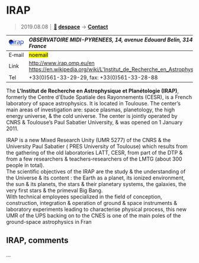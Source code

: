 # IRAP
> 2019.08.08 ┊ **[🚀](../index/index.md) [despace](index.md)** → **[Contact](contact.md)**

|[![](f/contact/i/irap_logo1_thumb.jpg)](f/contact/i/irap_logo1.png)|*OBSERVATOIRE MIDI-PYRENEES, 14, avenue Edouard Belin, 31400 TOULOUSE, France*|
|:--|:--|
|E‑mail| <mark>noemail</mark> |
|Link| <http://www.irap.omp.eu/en><br> <https://en.wikipedia.org/wiki/L'Institut_de_Recherche_en_Astrophysique_et_Planétologie> |
|Tel| +33(0)561-33-29-29, fax: +33(0)561-33-28-88 |

The **L'Institut de Recherche en Astrophysique et Planétologie (IRAP)**, formerly the Centre d'Etude Spatiale des Rayonnements (CESR), is a French laboratory of space astrophysics. It is located in Toulouse. The center’s main areas of investigation are: space plasmas, planetology, the high energy universe, & the cold universe. The center is jointly operated by CNRS & Toulouse’s Paul Sabatier University, & was opened on 1 January 2011.

IRAP is a new Mixed Research Unity (UMR 5277) of the  CNRS & the  University Paul Sabatier  ( PRES University of Toulouse) which results from the gathering of the old laboratories  LATT, CESR, from part of the DTP & from a few researchers & teachers‑researchers of the LMTG (about 300 people in total).  
The scientific objectives of the IRAP are the study & the understanding of the Universe & its content : the Earth as a planet, its ionized environment, the sun & its planets, the stars & their planetary systems, the galaxies, the very first stars & the primeval Big Bang.  
With technical employees specialized in the field of conception, construction, integration & operation of ground & space instruments & laboratory experiments leading to characterise physical process, this new UMR of the  UPS backing on to the CNES is one of the main poles of the ground-space astrophysics in Fran


<p style="page-break-after:always"> </p>

## IRAP, comments

…

